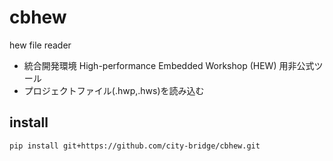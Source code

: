 # cbhew
hew file reader

* 統合開発環境 High-performance Embedded Workshop (HEW) 用非公式ツール
* プロジェクトファイル(.hwp,.hws)を読み込む

## install
```
pip install git+https://github.com/city-bridge/cbhew.git
```
